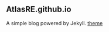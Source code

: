 ## AtlasRE.github.io
A simple blog powered by Jekyll. [theme](https://github.com/FromEndWorld/LOFFER)